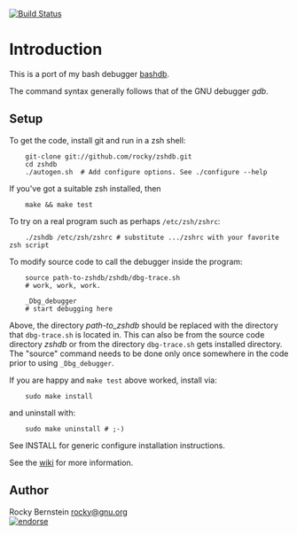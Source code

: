 [![Build Status](https://travis-ci.org/rocky/zshdb.png)](https://travis-ci.org/rocky/zshdb)

Introduction
============

This is a port of my bash debugger [bashdb](http://bashdb.sf.net).

The command syntax generally follows that of the GNU debugger *gdb*.

Setup
-----

To get the code, install git and run in a zsh shell:

```console
    git-clone git://github.com/rocky/zshdb.git
    cd zshdb
    ./autogen.sh  # Add configure options. See ./configure --help
```

If you've got a suitable zsh installed, then

```console
    make && make test
```

To try on a real program such as perhaps `/etc/zsh/zshrc`:

```shell
    ./zshdb /etc/zsh/zshrc # substitute .../zshrc with your favorite zsh script
```

To modify source code to call the debugger inside the program:

```shell
    source path-to-zshdb/zshdb/dbg-trace.sh
    # work, work, work.

    _Dbg_debugger
    # start debugging here
```

Above, the directory *path-to_zshdb* should be replaced with the
directory that `dbg-trace.sh` is located in. This can also be from the
source code directory *zshdb* or from the directory `dbg-trace.sh` gets
installed directory. The "source" command needs to be done only once
somewhere in the code prior to using `_Dbg_debugger`.

If you are happy and `make test` above worked, install via:

```console
    sudo make install
```

and uninstall with:

```console
    sudo make uninstall # ;-)
```

See INSTALL for generic configure installation instructions.

See the [wiki](https://github.com/rocky/zshdb/wiki) for more information.

Author
------

Rocky Bernstein <rocky@gnu.org> <br>
[![endorse](https://api.coderwall.com/rocky/endorsecount.png)](https://coderwall.com/rocky)
